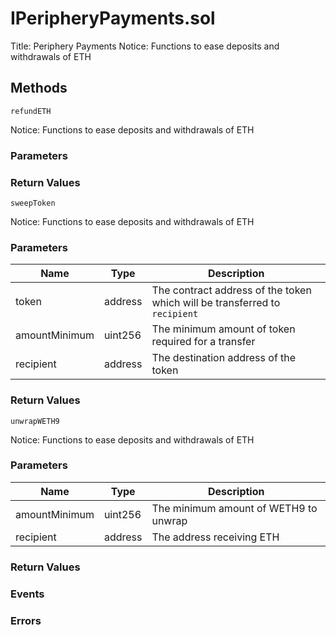 
# IPeripheryPayments.sol
Title: Periphery Payments
Notice: Functions to ease deposits and withdrawals of ETH

## Methods
```solidity
refundETH
```
Notice: Functions to ease deposits and withdrawals of ETH

### Parameters

### Return Values
```solidity
sweepToken
```
Notice: Functions to ease deposits and withdrawals of ETH

### Parameters
| Name | Type | Description |
|---|---|---|
| token | address | The contract address of the token which will be transferred to `recipient` |
| amountMinimum | uint256 | The minimum amount of token required for a transfer |
| recipient | address | The destination address of the token |


### Return Values
```solidity
unwrapWETH9
```
Notice: Functions to ease deposits and withdrawals of ETH

### Parameters
| Name | Type | Description |
|---|---|---|
| amountMinimum | uint256 | The minimum amount of WETH9 to unwrap |
| recipient | address | The address receiving ETH |


### Return Values

### Events

### Errors


